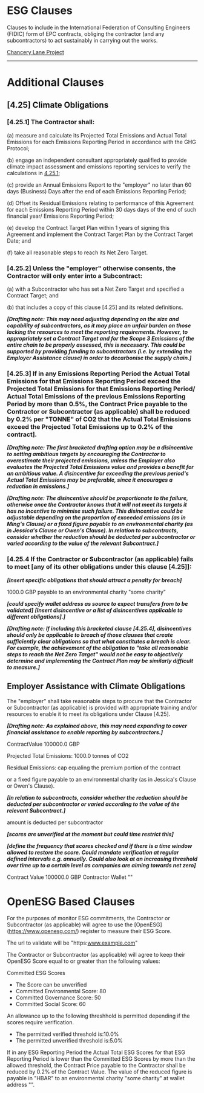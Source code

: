 ESG Clauses
====

Clauses to include in the International Federation of Consulting Engineers (FIDIC) form of EPC contracts, obliging the contractor (and any subcontractors) to act sustainably in carrying out the works.

[Chancery Lane Project](https://chancerylaneproject.org/climate-clauses/net-zero-obligations-in-fidic-engineering-procurement-and-construction-epc-contracts/ "")

---

Additional Clauses
====

[4.25] Climate Obligations
----

### [4.25.1] The Contractor shall:

(a) measure and calculate its Projected Total Emissions and Actual Total Emissions for each Emissions Reporting Period in accordance with the GHG Protocol;

(b) engage an independent consultant appropriately qualified to provide climate impact assessment and emissions reporting services to verify the calculations in [4.25.1](a "");

(c) provide an Annual Emissions Report to the "employer" no later than 60 days (Business) Days after the end of each Emissions Reporting Period;

(d) Offset its Residual Emissions relating to performance of this Agreement for each Emissions Reporting Period within 30 days days of the end of such financial year/ Emissions Reporting Period;

(e) develop the Contract Target Plan within 1 years of signing this Agreement and implement the Contract Target Plan by the Contract Target Date; and

(f) take all reasonable steps to reach its Net Zero Target.

### [4.25.2] Unless the "employer" otherwise consents, the Contractor will only enter into a Subcontract:

(a) with a Subcontractor who has set a Net Zero Target and specified a Contract Target; and

(b) that includes a copy of this clause [4.25] and its related definitions.

***[Drafting note: This may need adjusting depending on the size and capability of subcontractors, as it may place an unfair burden on those lacking the resources to meet the reporting requirements. However, to appropriately set a Contract Target and for the Scope 3 Emissions of the entire chain to be properly assessed, this is necessary. This could be supported by providing funding to subcontractors (i.e. by extending the Employer Assistance clause) in order to decarbonise the supply chain.]***

### [4.25.3] If in any Emissions Reporting Period the Actual Total Emissions for that Emissions Reporting Period exceed the Projected Total Emissions for that Emissions Reporting Period/ Actual Total Emissions of the previous Emissions Reporting Period by more than 0.5%, the Contract Price payable to the Contractor or Subcontractor (as applicable) shall be reduced by 0.2% per "TONNE" of CO2 that the Actual Total Emissions exceed the Projected Total Emissions up to 0.2% of the contract].

***[Drafting note: The first bracketed drafting option may be a disincentive to setting ambitious targets by encouraging the Contractor to overestimate their projected emissions, unless the Employer also evaluates the Projected Total Emissions value and provides a benefit for an ambitious value. A disincentive for exceeding the previous period's Actual Total Emissions may be preferable, since it encourages a reduction in emissions.]***

***[Drafting note: The disincentive should be proportionate to the failure, otherwise once the Contractor knows that it will not meet its targets it has no incentive to minimise such failure. This disincentive could be adjustable depending on the proportion of exceeded emissions (as in Ming's Clause) or a fixed figure payable to an environmental charity (as in Jessica's Clause or Owen's Clause). In relation to subcontracts, consider whether the reduction should be deducted per subcontractor or varied according to the value of the relevant Subcontract.]***

### [4.25.4 If the Contractor or Subcontractor (as applicable) fails to meet [any of its other obligations under this clause [4.25]]:

***[Insert specific obligations that should attract a penalty for breach]***

1000.0 GBP payable to an environmental charity "some charity"

***[could specify wallet address as source to expect transfers from to be validated]***
***[Insert disincentive or a list of disincentives applicable to different obligations].]***

***[Drafting note: If including this bracketed clause [4.25.4], disincentives should only be applicable to breach of those clauses that create sufficiently clear obligations so that what constitutes a breach is clear. For example, the achievement of the obligation to "take all reasonable steps to reach the Net Zero Target" would not be easy to objectively determine and implementing the Contract Plan may be similarly difficult to measure.]***

Employer Assistance with Climate Obligations
----

The "employer" shall take reasonable steps to procure that the Contractor or Subcontractor (as applicable) is provided with appropriate training and/or resources to enable it to meet its obligations under Clause [4.25].

***[Drafting note: As explained above, this may need expanding to cover financial assistance to enable reporting by subcontractors.]***

ContractValue 100000.0 GBP

Projected Total Emissions: 1000.0 tonnes of CO2

Residual Emissions:
cap equaling the premium portion of the contract

or a fixed figure payable to an environmental charity (as in Jessica's Clause or Owen's Clause).

***[In relation to subcontracts, consider whether the reduction should be deducted per subcontractor or varied according to the value of the relevant Subcontract.]***

amount is deducted per subcontractor

***[scores are unverified at the moment but could time restrict this]***

***[define the frequency that scores checked and if there is a time window allowed to restore the score. Could mandate verification at regular defined intervals e.g. annually. Could also look at an increasing threshold over time up to a certain level as companies are aiming towards net zero]***

Contract Value 100000.0 GBP
Contractor Wallet ""

OpenESG Based Clauses
====

For the purposes of monitor ESG commitments, the Contractor or Subcontractor (as applicable) will agree to use the [OpenESG] (https://www.openesg.com/) register to measure their ESG Score.

The url to validate will be "https:www.example.com"

The Contractor or Subcontractor (as applicable) will agree to keep their OpenESG Score equal to or greater than the following values:

Committed ESG Scores
-  The Score can be unverified
-  Committed Environmental Score: 80
-  Committed Governance Score: 50
-  Committed Social Score: 60

An allowance up to the following threshhold is permitted depending if the scores require verification.
-  The permitted verified threshold is:10.0%
-  The permitted unverified threshold is:5.0%

If in any ESG Reporting Period the Actual Total ESG Scores for that ESG Reporting Period is lower than the Committed ESG Scores by more than the allowed threshold, the Contract Price payable to the Contractor shall be reduced by 0.2% of the Contract Value. The value of the reduced figure is payable in "HBAR" to an environmental charity "some charity" at wallet address "".